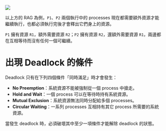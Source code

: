 ![](<https://raw.githubusercontent.com/bingyangchen/KM-software/master/img/deadlocks.png>)

以上方的 RAG 為例，`P1`、`P2` 兩個執行中的 processes 現在都需要額外資源才能繼續執行，也都必須執行完後才會釋出它們身上的資源。

`P1` 擁有資源 `R1`，額外需要資源 `R2`；`P2` 擁有資源 `R2`，還額外需要資源 `R1`，兩邊都在互相等待而沒有任何一個可繼續。

# 出現 Deadlock 的條件

Deadlock 只有在下列四個條件「同時滿足」時才會發生：

- **No Preemption**：系統資源不能被強制從一個 process 中搶走。
- **Hold and Wait**：一個 process 可以在等待時持有系統資源。
- **Mutual Exclusion**：系統資源無法同時分配給多個 processes。
- **Circular Waiting**：一系列 processes 互相持有其它 process 所需要的系統資源。

當發生 deadlock 時，必須破壞其中至少一項條件才能解除 deadlock 的狀態。
